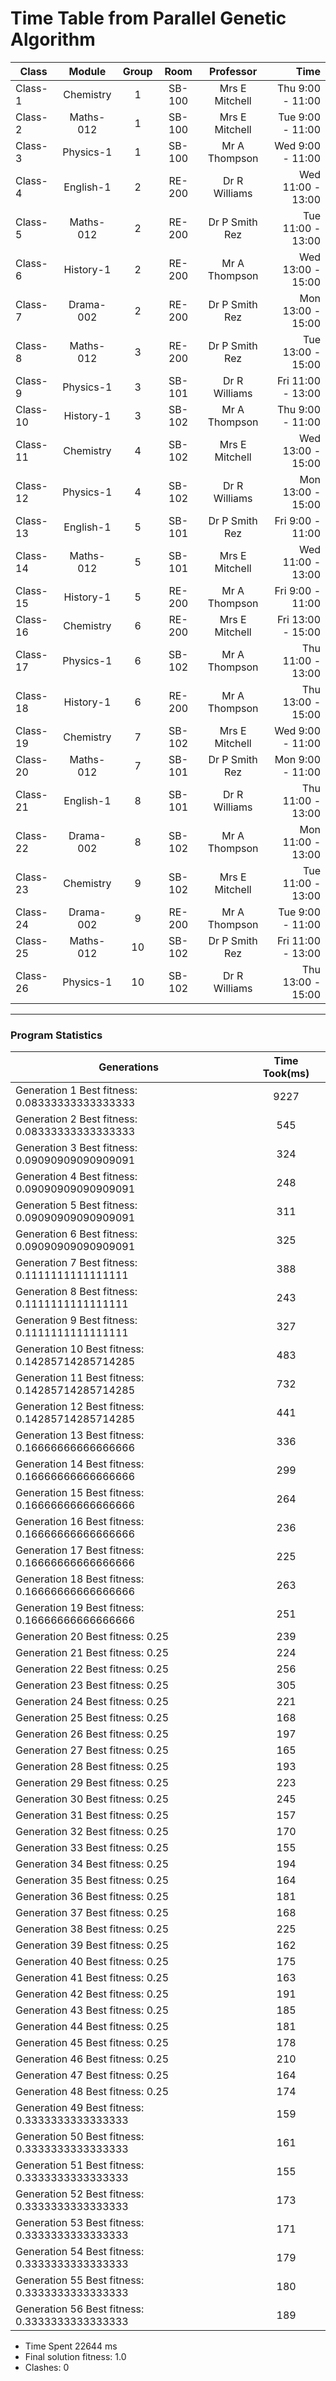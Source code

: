 # Time Table from Parallel Genetic Algorithm 
| Class | Module| Group  |  Room  | Professor | Time |
| ------------- | :-------------: | :-------------:  |  :-------------:  | :-------------: | -------------: |
| Class-1|Chemistry|1|SB-100|Mrs E Mitchell|Thu 9:00 -  11:00|
| Class-2|Maths-012|1|SB-100|Mrs E Mitchell|Tue 9:00 -  11:00|
| Class-3|Physics-1|1|SB-100|Mr A Thompson|Wed 9:00 -  11:00|
| Class-4|English-1|2|RE-200|Dr R Williams|Wed 11:00 - 13:00|
| Class-5|Maths-012|2|RE-200|Dr P Smith Rez|Tue 11:00 - 13:00|
| Class-6|History-1|2|RE-200|Mr A Thompson|Wed 13:00 - 15:00|
| Class-7|Drama-002|2|RE-200|Dr P Smith Rez|Mon 13:00 - 15:00|
| Class-8|Maths-012|3|RE-200|Dr P Smith Rez|Tue 13:00 - 15:00|
| Class-9|Physics-1|3|SB-101|Dr R Williams|Fri 11:00 - 13:00|
| Class-10|History-1|3|SB-102|Mr A Thompson|Thu 9:00 -  11:00|
| Class-11|Chemistry|4|SB-102|Mrs E Mitchell|Wed 13:00 - 15:00|
| Class-12|Physics-1|4|SB-102|Dr R Williams|Mon 13:00 - 15:00|
| Class-13|English-1|5|SB-101|Dr P Smith Rez|Fri 9:00 -  11:00|
| Class-14|Maths-012|5|SB-101|Mrs E Mitchell|Wed 11:00 - 13:00|
| Class-15|History-1|5|RE-200|Mr A Thompson|Fri 9:00 -  11:00|
| Class-16|Chemistry|6|RE-200|Mrs E Mitchell|Fri 13:00 - 15:00|
| Class-17|Physics-1|6|SB-102|Mr A Thompson|Thu 11:00 - 13:00|
| Class-18|History-1|6|RE-200|Mr A Thompson|Thu 13:00 - 15:00|
| Class-19|Chemistry|7|SB-102|Mrs E Mitchell|Wed 9:00 -  11:00|
| Class-20|Maths-012|7|SB-101|Dr P Smith Rez|Mon 9:00 -  11:00|
| Class-21|English-1|8|SB-101|Dr R Williams|Thu 11:00 - 13:00|
| Class-22|Drama-002|8|SB-102|Mr A Thompson|Mon 11:00 - 13:00|
| Class-23|Chemistry|9|SB-102|Mrs E Mitchell|Tue 11:00 - 13:00|
| Class-24|Drama-002|9|RE-200|Mr A Thompson|Tue 9:00 -  11:00|
| Class-25|Maths-012|10|SB-102|Dr P Smith Rez|Fri 11:00 - 13:00|
| Class-26|Physics-1|10|SB-102|Dr R Williams|Thu 13:00 - 15:00|
--- 
   ### Program Statistics 
|Generations | Time Took(ms) |
| ------------- | :-----------: |
| Generation 1 Best fitness: 0.08333333333333333|9227|
| Generation 2 Best fitness: 0.08333333333333333|545|
| Generation 3 Best fitness: 0.09090909090909091|324|
| Generation 4 Best fitness: 0.09090909090909091|248|
| Generation 5 Best fitness: 0.09090909090909091|311|
| Generation 6 Best fitness: 0.09090909090909091|325|
| Generation 7 Best fitness: 0.1111111111111111|388|
| Generation 8 Best fitness: 0.1111111111111111|243|
| Generation 9 Best fitness: 0.1111111111111111|327|
| Generation 10 Best fitness: 0.14285714285714285|483|
| Generation 11 Best fitness: 0.14285714285714285|732|
| Generation 12 Best fitness: 0.14285714285714285|441|
| Generation 13 Best fitness: 0.16666666666666666|336|
| Generation 14 Best fitness: 0.16666666666666666|299|
| Generation 15 Best fitness: 0.16666666666666666|264|
| Generation 16 Best fitness: 0.16666666666666666|236|
| Generation 17 Best fitness: 0.16666666666666666|225|
| Generation 18 Best fitness: 0.16666666666666666|263|
| Generation 19 Best fitness: 0.16666666666666666|251|
| Generation 20 Best fitness: 0.25|239|
| Generation 21 Best fitness: 0.25|224|
| Generation 22 Best fitness: 0.25|256|
| Generation 23 Best fitness: 0.25|305|
| Generation 24 Best fitness: 0.25|221|
| Generation 25 Best fitness: 0.25|168|
| Generation 26 Best fitness: 0.25|197|
| Generation 27 Best fitness: 0.25|165|
| Generation 28 Best fitness: 0.25|193|
| Generation 29 Best fitness: 0.25|223|
| Generation 30 Best fitness: 0.25|245|
| Generation 31 Best fitness: 0.25|157|
| Generation 32 Best fitness: 0.25|170|
| Generation 33 Best fitness: 0.25|155|
| Generation 34 Best fitness: 0.25|194|
| Generation 35 Best fitness: 0.25|164|
| Generation 36 Best fitness: 0.25|181|
| Generation 37 Best fitness: 0.25|168|
| Generation 38 Best fitness: 0.25|225|
| Generation 39 Best fitness: 0.25|162|
| Generation 40 Best fitness: 0.25|175|
| Generation 41 Best fitness: 0.25|163|
| Generation 42 Best fitness: 0.25|191|
| Generation 43 Best fitness: 0.25|185|
| Generation 44 Best fitness: 0.25|181|
| Generation 45 Best fitness: 0.25|178|
| Generation 46 Best fitness: 0.25|210|
| Generation 47 Best fitness: 0.25|164|
| Generation 48 Best fitness: 0.25|174|
| Generation 49 Best fitness: 0.3333333333333333|159|
| Generation 50 Best fitness: 0.3333333333333333|161|
| Generation 51 Best fitness: 0.3333333333333333|155|
| Generation 52 Best fitness: 0.3333333333333333|173|
| Generation 53 Best fitness: 0.3333333333333333|171|
| Generation 54 Best fitness: 0.3333333333333333|179|
| Generation 55 Best fitness: 0.3333333333333333|180|
| Generation 56 Best fitness: 0.3333333333333333|189|

- Time Spent 22644 ms 
- Final solution fitness: 1.0
- Clashes: 0
